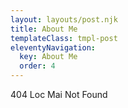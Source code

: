 ```yaml
---
layout: layouts/post.njk
title: About Me
templateClass: tmpl-post
eleventyNavigation:
  key: About Me
  order: 4
---
```


404 Loc Mai Not Found
